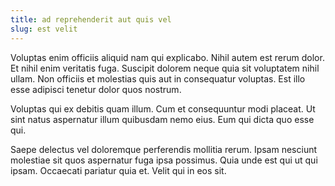 ```yaml
---
title: ad reprehenderit aut quis vel
slug: est velit
---
```


Voluptas enim officiis aliquid nam qui explicabo. Nihil autem est rerum dolor. Et nihil enim veritatis fuga. Suscipit dolorem neque quia sit voluptatem nihil ullam. Non officiis et molestias quis aut in consequatur voluptas. Est illo esse adipisci tenetur dolor quos nostrum.

Voluptas qui ex debitis quam illum. Cum et consequuntur modi placeat. Ut sint natus aspernatur illum quibusdam nemo eius. Eum qui dicta quo esse qui.

Saepe delectus vel doloremque perferendis mollitia rerum. Ipsam nesciunt molestiae sit quos aspernatur fuga ipsa possimus. Quia unde est qui ut qui ipsam. Occaecati pariatur quia et. Velit qui in eos sit.

